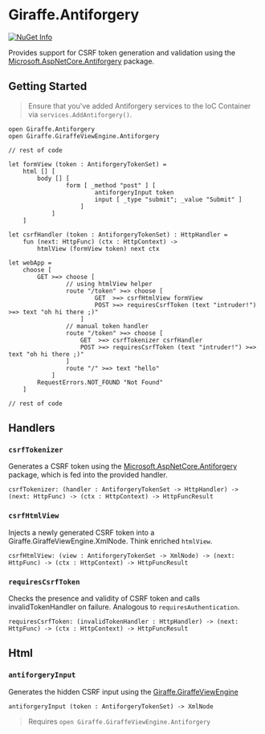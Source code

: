 # Giraffe.Antiforgery

[![NuGet Info](https://buildstats.info/nuget/Giraffe.Antiforgery?includePreReleases=true)](https://www.nuget.org/packages/Giraffe.Antiforgery/)

Provides support for CSRF token generation and validation using the [Microsoft.AspNetCore.Antiforgery](https://www.nuget.org/packages/Microsoft.AspNetCore.Antiforgery/) package.

## Getting Started

> Ensure that you've added Antiforgery services to the IoC Container via `services.AddAntiforgery()`.

```f#
open Giraffe.Antiforgery
open Giraffe.GiraffeViewEngine.Antiforgery

// rest of code

let formView (token : AntiforgeryTokenSet) = 
    html [] [
        body [] [
                form [ _method "post" ] [
                        antiforgeryInput token
                        input [ _type "submit"; _value "Submit" ]
                    ]                                
            ]
    ]
	
let csrfHandler (token : AntiforgeryTokenSet) : HttpHandler = 
    fun (next: HttpFunc) (ctx : HttpContext) ->                                
        htmlView (formView token) next ctx

let webApp =
    choose [
        GET >=> choose [
                // using htmlView helper
                route "/token" >=> choose [ 
                        GET  >=> csrfHtmlView formView
                        POST >=> requiresCsrfToken (text "intruder!") >=> text "oh hi there ;)" 
                    ]
                // manual token handler
                route "/token" >=> choose [ 
                    GET  >=> csrfTokenizer csrfHandler
                    POST >=> requiresCsrfToken (text "intruder!") >=> text "oh hi there ;)" 
                ]
                route "/" >=> text "hello" 
            ]
        RequestErrors.NOT_FOUND "Not Found"
    ]

// rest of code
```

## Handlers

### `csrfTokenizer`

Generates a CSRF token using the [Microsoft.AspNetCore.Antiforgery](https://www.nuget.org/packages/Microsoft.AspNetCore.Antiforgery/) package, which is fed into the provided handler.

```f#
csrfTokenizer: (handler : AntiforgeryTokenSet -> HttpHandler) -> (next: HttpFunc) -> (ctx : HttpContext) -> HttpFuncResult
```


### `csrfHtmlView`

Injects a newly generated CSRF token into a Giraffe.GiraffeViewEngine.XmlNode. Think enriched `htmlView`.

```f#
csrfHtmlView: (view : AntiforgeryTokenSet -> XmlNode) -> (next: HttpFunc) -> (ctx : HttpContext) -> HttpFuncResult
```


### `requiresCsrfToken` 

Checks the presence and validity of CSRF token and calls invalidTokenHandler on failure. Analogous to `requiresAuthentication`.

```f#
requiresCsrfToken: (invalidTokenHandler : HttpHandler) -> (next: HttpFunc) -> (ctx : HttpContext) -> HttpFuncResult
```

## Html

### `antiforgeryInput`

Generates the hidden CSRF input using the [Giraffe.GiraffeViewEngine](https://github.com/giraffe-fsharp/Giraffe/blob/master/src/Giraffe/GiraffeViewEngine.fs)

```f#
antiforgeryInput (token : AntiforgeryTokenSet) -> XmlNode
```

> Requires `open Giraffe.GiraffeViewEngine.Antiforgery`

